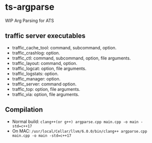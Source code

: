 ts-argparse
============

WIP Arg Parsing for ATS

traffic server executables
------------
- traffic_cache_tool: command, subcommand, option.
- traffic_crashlog: option.
- traffic_ctl: command, subcommand, option, file arguments.
- traffic_layout: command, option.
- traffic_logcat: option, file arguments.
- traffic_logstats: option.
- traffic_manager: option.
- traffic_server: command option.
- traffic_top: option, file arguments.
- traffic_via: option, file arguments.

Compilation
------------
- Normal build: ``clang++(or g++) argparse.cpp main.cpp -o main -std=c++17``
- On MAC: ``/usr/local/Cellar/llvm/6.0.0/bin/clang++ argparse.cpp main.cpp -o main -std=c++17``
